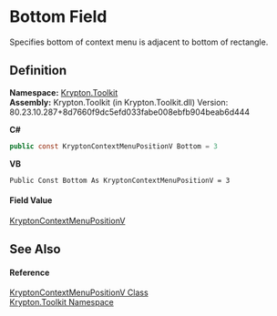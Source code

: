 # Bottom Field


Specifies bottom of context menu is adjacent to bottom of rectangle.



## Definition
**Namespace:** <a href="79d2eac2-21f4-54ff-7552-b20c33c30600.md">Krypton.Toolkit</a>  
**Assembly:** Krypton.Toolkit (in Krypton.Toolkit.dll) Version: 80.23.10.287+8d7660f9dc5efd033fabe008ebfb904beab6d444

**C#**
``` C#
public const KryptonContextMenuPositionV Bottom = 3
```
**VB**
``` VB
Public Const Bottom As KryptonContextMenuPositionV = 3
```



#### Field Value
<a href="b8857d05-ca25-008f-ce37-32bcc9005462.md">KryptonContextMenuPositionV</a>

## See Also


#### Reference
<a href="b8857d05-ca25-008f-ce37-32bcc9005462.md">KryptonContextMenuPositionV Class</a>  
<a href="79d2eac2-21f4-54ff-7552-b20c33c30600.md">Krypton.Toolkit Namespace</a>  
